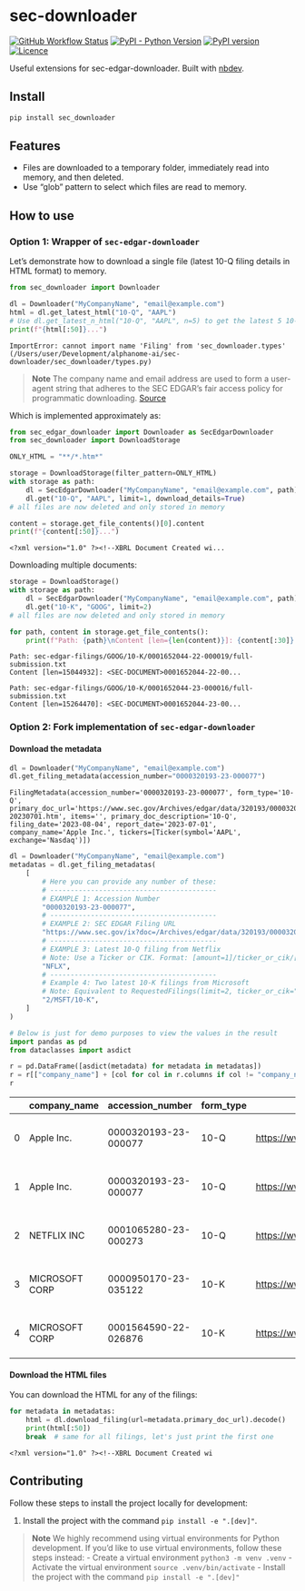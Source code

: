 # sec-downloader

<!-- WARNING: THIS FILE WAS AUTOGENERATED! DO NOT EDIT! -->

<a href="https://github.com/elijas/sec-downloader/actions/workflows/test.yaml"><img alt="GitHub Workflow Status" src="https://img.shields.io/github/actions/workflow/status/elijas/sec-downloader/test.yaml?label=build"></a>
<a href="https://pypi.org/project/sec-downloader/"><img alt="PyPI - Python Version" src="https://img.shields.io/pypi/pyversions/sec-downloader"></a>
<a href="https://badge.fury.io/py/sec-downloader"><img src="https://badge.fury.io/py/sec-downloader.svg" alt="PyPI version" /></a>
<a href="LICENSE"><img src="https://img.shields.io/github/license/elijas/sec-downloader.svg" alt="Licence"></a>

Useful extensions for sec-edgar-downloader. Built with
[nbdev](https://nbdev.fast.ai/).

## Install

``` sh
pip install sec_downloader
```

## Features

- Files are downloaded to a temporary folder, immediately read into
  memory, and then deleted.
- Use “glob” pattern to select which files are read to memory.

## How to use

### Option 1: Wrapper of `sec-edgar-downloader`

Let’s demonstrate how to download a single file (latest 10-Q filing
details in HTML format) to memory.

``` python
from sec_downloader import Downloader

dl = Downloader("MyCompanyName", "email@example.com")
html = dl.get_latest_html("10-Q", "AAPL")
# Use dl.get_latest_n_html("10-Q", "AAPL", n=5) to get the latest 5 10-Qs
print(f"{html[:50]}...")
```

    ImportError: cannot import name 'Filing' from 'sec_downloader.types' (/Users/user/Development/alphanome-ai/sec-downloader/sec_downloader/types.py)

> **Note** The company name and email address are used to form a
> user-agent string that adheres to the SEC EDGAR’s fair access policy
> for programmatic downloading.
> [Source](https://www.sec.gov/os/webmaster-faq#code-support)

Which is implemented approximately as:

``` python
from sec_edgar_downloader import Downloader as SecEdgarDownloader
from sec_downloader import DownloadStorage

ONLY_HTML = "**/*.htm*"

storage = DownloadStorage(filter_pattern=ONLY_HTML)
with storage as path:
    dl = SecEdgarDownloader("MyCompanyName", "email@example.com", path)
    dl.get("10-Q", "AAPL", limit=1, download_details=True)
# all files are now deleted and only stored in memory

content = storage.get_file_contents()[0].content
print(f"{content[:50]}...")
```

    <?xml version="1.0" ?><!--XBRL Document Created wi...

Downloading multiple documents:

``` python
storage = DownloadStorage()
with storage as path:
    dl = SecEdgarDownloader("MyCompanyName", "email@example.com", path)
    dl.get("10-K", "GOOG", limit=2)
# all files are now deleted and only stored in memory

for path, content in storage.get_file_contents():
    print(f"Path: {path}\nContent [len={len(content)}]: {content[:30]}...\n")
```

    Path: sec-edgar-filings/GOOG/10-K/0001652044-22-000019/full-submission.txt
    Content [len=15044932]: <SEC-DOCUMENT>0001652044-22-00...

    Path: sec-edgar-filings/GOOG/10-K/0001652044-23-000016/full-submission.txt
    Content [len=15264470]: <SEC-DOCUMENT>0001652044-23-00...

### Option 2: Fork implementation of `sec-edgar-downloader`

#### Download the metadata

``` python
dl = Downloader("MyCompanyName", "email@example.com")
dl.get_filing_metadata(accession_number="0000320193-23-000077")
```

    FilingMetadata(accession_number='0000320193-23-000077', form_type='10-Q', primary_doc_url='https://www.sec.gov/Archives/edgar/data/320193/000032019323000077/aapl-20230701.htm', items='', primary_doc_description='10-Q', filing_date='2023-08-04', report_date='2023-07-01', company_name='Apple Inc.', tickers=[Ticker(symbol='AAPL', exchange='Nasdaq')])

``` python
dl = Downloader("MyCompanyName", "email@example.com")
metadatas = dl.get_filing_metadatas(
    [
        # Here you can provide any number of these:
        # -----------------------------------------
        # EXAMPLE 1: Accession Number
        "0000320193-23-000077",
        # -----------------------------------------
        # EXAMPLE 2: SEC EDGAR Filing URL
        "https://www.sec.gov/ix?doc=/Archives/edgar/data/320193/000032019323000077/aapl-20230701.htm",
        # -----------------------------------------
        # EXAMPLE 3: Latest 10-Q filing from Netflix
        # Note: Use a Ticker or CIK. Format: [amount=1]/ticker_or_cik/[form_type=10-Q]
        "NFLX",
        # -----------------------------------------
        # Example 4: Two latest 10-K filings from Microsoft
        # Note: Equivalent to RequestedFilings(limit=2, ticker_or_cik="MSFT", form_type="10-K")
        "2/MSFT/10-K",
    ]
)

# Below is just for demo purposes to view the values in the result
import pandas as pd
from dataclasses import asdict

r = pd.DataFrame([asdict(metadata) for metadata in metadatas])
r = r[["company_name"] + [col for col in r.columns if col != "company_name"]]
r
```

<div>
<style scoped>
    .dataframe tbody tr th:only-of-type {
        vertical-align: middle;
    }
&#10;    .dataframe tbody tr th {
        vertical-align: top;
    }
&#10;    .dataframe thead th {
        text-align: right;
    }
</style>

|     | company_name   | accession_number     | form_type | primary_doc_url                                   | items | primary_doc_description | filing_date | report_date | tickers                                      |
|-----|----------------|----------------------|-----------|---------------------------------------------------|-------|-------------------------|-------------|-------------|----------------------------------------------|
| 0   | Apple Inc.     | 0000320193-23-000077 | 10-Q      | https://www.sec.gov/Archives/edgar/data/320193... |       | 10-Q                    | 2023-08-04  | 2023-07-01  | \[{'symbol': 'AAPL', 'exchange': 'Nasdaq'}\] |
| 1   | Apple Inc.     | 0000320193-23-000077 | 10-Q      | https://www.sec.gov/Archives/edgar/data/320193... |       | 10-Q                    | 2023-08-04  | 2023-07-01  | \[{'symbol': 'AAPL', 'exchange': 'Nasdaq'}\] |
| 2   | NETFLIX INC    | 0001065280-23-000273 | 10-Q      | https://www.sec.gov/Archives/edgar/data/106528... |       | 10-Q                    | 2023-10-20  | 2023-09-30  | \[{'symbol': 'NFLX', 'exchange': 'Nasdaq'}\] |
| 3   | MICROSOFT CORP | 0000950170-23-035122 | 10-K      | https://www.sec.gov/Archives/edgar/data/789019... |       | 10-K                    | 2023-07-27  | 2023-06-30  | \[{'symbol': 'MSFT', 'exchange': 'Nasdaq'}\] |
| 4   | MICROSOFT CORP | 0001564590-22-026876 | 10-K      | https://www.sec.gov/Archives/edgar/data/789019... |       | 10-K                    | 2022-07-28  | 2022-06-30  | \[{'symbol': 'MSFT', 'exchange': 'Nasdaq'}\] |

</div>

#### Download the HTML files

You can download the HTML for any of the filings:

``` python
for metadata in metadatas:
    html = dl.download_filing(url=metadata.primary_doc_url).decode()
    print(html[:50])
    break  # same for all filings, let's just print the first one
```

    <?xml version="1.0" ?><!--XBRL Document Created wi

## Contributing

Follow these steps to install the project locally for development:

1.  Install the project with the command `pip install -e ".[dev]"`.

> **Note** We highly recommend using virtual environments for Python
> development. If you’d like to use virtual environments, follow these
> steps instead: - Create a virtual environment
> `python3 -m venv .venv` - Activate the virtual environment
> `source .venv/bin/activate` - Install the project with the command
> `pip install -e ".[dev]"`
